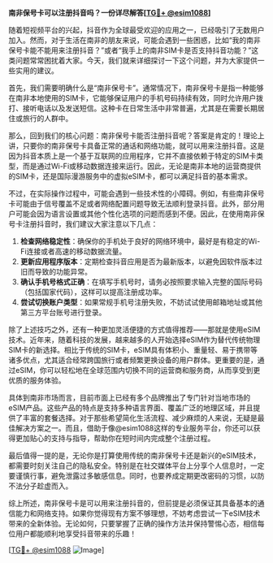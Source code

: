 **南非保号卡可以注册抖音吗？一份详尽解答[[TG💪+ @esim1088](https://t.me/s/esim1088)]**

随着短视频平台的兴起，抖音作为全球最受欢迎的应用之一，已经吸引了无数用户加入。然而，对于生活在南非的朋友来说，可能会遇到一些困惑，比如“我的南非保号卡能不能用来注册抖音？”或者“我手上的南非SIM卡是否支持抖音功能？”这类问题常常困扰着大家。今天，我们就来详细探讨一下这个问题，并为大家提供一些实用的建议。

首先，我们需要明确什么是“南非保号卡”。通常情况下，南非保号卡是指一种能够在南非本地使用的SIM卡，它能够保证用户的手机号码持续有效，同时允许用户拨打、接听电话以及发送短信。这种卡在日常生活中非常普遍，尤其是在需要长期居住或旅行的人群中。

那么，回到我们的核心问题：南非保号卡能否注册抖音呢？答案是肯定的！理论上讲，只要你的南非保号卡具备正常的通话和网络功能，就可以用来注册抖音。这是因为抖音本质上是一个基于互联网的应用程序，它并不直接依赖于特定的SIM卡类型，而是通过Wi-Fi或移动数据连接来运行。因此，无论是南非本地的运营商提供的SIM卡，还是国际漫游服务中的虚拟eSIM卡，都可以满足抖音的基本需求。

不过，在实际操作过程中，可能会遇到一些技术性的小障碍。例如，有些南非保号卡可能由于信号覆盖不足或者网络配置问题导致无法顺利登录抖音。此外，部分用户可能会因为语言设置或其他个性化选项的问题而感到不便。因此，在使用南非保号卡注册抖音时，我们建议大家注意以下几点：

1. **检查网络稳定性**：确保你的手机处于良好的网络环境中，最好是有稳定的Wi-Fi连接或者高速的移动数据流量。
2. **更新应用程序版本**：定期检查抖音应用是否为最新版本，以避免因软件版本过旧而导致的功能异常。
3. **确认手机号格式正确**：在填写手机号时，请务必按照要求输入完整的国际号码（包括国家代码），这样可以提高注册成功率。
4. **尝试切换账户类型**：如果常规手机号注册失败，不妨试试使用邮箱地址或其他第三方平台账号进行登录。

除了上述技巧之外，还有一种更加灵活便捷的方式值得推荐——那就是使用eSIM技术。近年来，随着科技的发展，越来越多的人开始选择eSIM作为替代传统物理SIM卡的新选择。相比于传统的SIM卡，eSIM具有体积小、重量轻、易于携带等诸多优点，尤其适合经常跨国旅行或者频繁更换设备的用户群体。更重要的是，通过eSIM，你可以轻松地在全球范围内切换不同的运营商和服务商，从而享受到更优质的服务体验。

具体到南非市场而言，目前市面上已经有多个品牌推出了专门针对当地市场的eSIM产品。这些产品的特点是支持多种语言界面、覆盖广泛的地理区域，并且提供了丰富的套餐选择。对于那些希望简化生活流程、减少麻烦的人来说，无疑是最佳解决方案之一。而且，借助于像@esim1088这样的专业服务平台，你还可以获得更加贴心的支持与指导，帮助你在短时间内完成整个注册过程。

最后值得一提的是，无论你是打算使用传统的南非保号卡还是新兴的eSIM技术，都需要时刻关注自己的隐私安全。特别是在社交媒体平台上分享个人信息时，一定要谨慎行事，避免泄露过多敏感信息。同时，也要养成定期更改密码的习惯，以防不法分子趁虚而入。

综上所述，南非保号卡是可以用来注册抖音的，但前提是必须保证其具备基本的通信能力和网络支持。如果你觉得现有方案不够理想，不妨考虑尝试一下eSIM技术带来的全新体验。无论如何，只要掌握了正确的操作方法并保持警惕心态，相信每位用户都能顺利地享受抖音带来的乐趣！

[[TG💪+ @esim1088](https://t.me/s/esim1088) ![Image](https://i.postimg.cc/4NQfJmqS/Snipaste-2025-05-13-00-14-12.png)]